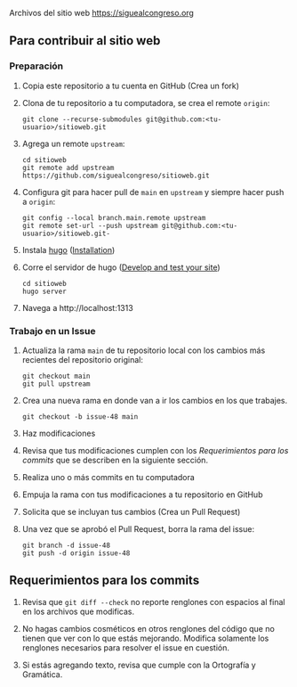Archivos del sitio web https://siguealcongreso.org

## Para contribuir al sitio web

### Preparación

1. Copia este repositorio a tu cuenta en GitHub (Crea un fork)

2. Clona de tu repositorio a tu computadora, se crea el remote `origin`:

       git clone --recurse-submodules git@github.com:<tu-usuario>/sitioweb.git

3. Agrega un remote `upstream`:

       cd sitioweb
       git remote add upstream https://github.com/siguealcongreso/sitioweb.git

4. Configura git para hacer pull de `main` en `upstream` y siempre hacer push
a `origin`:

       git config --local branch.main.remote upstream
       git remote set-url --push upstream git@github.com:<tu-usuario>/sitioweb.git-

5. Instala [hugo](https://gohugo.io/) ([Installation](https://gohugo.io/installation/))

6. Corre el servidor de hugo ([Develop and test your
site](https://gohugo.io/getting-started/usage/#develop-and-test-your-site))

       cd sitioweb
       hugo server

7. Navega a http://localhost:1313


### Trabajo en un Issue

1. Actualiza la rama `main` de tu repositorio local con los cambios más
recientes del repositorio original:

       git checkout main
       git pull upstream

2. Crea una nueva rama en donde van a ir los cambios en los que trabajes.

       git checkout -b issue-48 main

3. Haz modificaciones

4. Revisa que tus modificaciones cumplen con los *Requerimientos para
los commits* que se describen en la siguiente sección.

5. Realiza uno o más commits en tu computadora

6. Empuja la rama con tus modificaciones a tu repositorio en GitHub

7. Solicita que se incluyan tus cambios (Crea un Pull Request)

8. Una vez que se aprobó el Pull Request, borra la rama del issue:

       git branch -d issue-48
       git push -d origin issue-48

## Requerimientos para los commits

1. Revisa que `git diff --check` no reporte renglones con espacios al
final en los archivos que modificas.

2. No hagas cambios cosméticos en otros renglones del código que no
tienen que ver con lo que estás mejorando.  Modifica solamente los
renglones necesarios para resolver el issue en cuestión.

3. Si estás agregando texto, revisa que cumple con la Ortografía y
Gramática.
